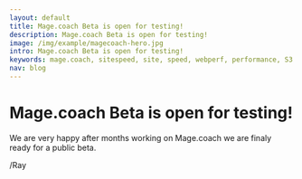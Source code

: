 ```yaml
---
layout: default
title: Mage.coach Beta is open for testing!
description: Mage.coach Beta is open for testing!
image: /img/example/magecoach-hero.jpg
intro: Mage.coach Beta is open for testing!
keywords: mage.coach, sitespeed, site, speed, webperf, performance, S3
nav: blog
---
```


# Mage.coach Beta is open for testing!

<amp-img noloading width="100" height="100" alt="{{ post.title }}" layout="responsive" src="{{site.static-url}}{{ page.image }}" class="photo pull-left"></amp-img>

We are very happy after months working on Mage.coach we are finaly ready for a public beta.

/Ray
